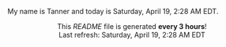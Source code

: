 My name is Tanner and today is Saturday, April 19, 2:28 AM EDT.

<p align="center">This <i>README</i> file is generated <b>every 3 hours</b>!</br>Last refresh: Saturday, April 19, 2:28 AM EDT<br /></p>
